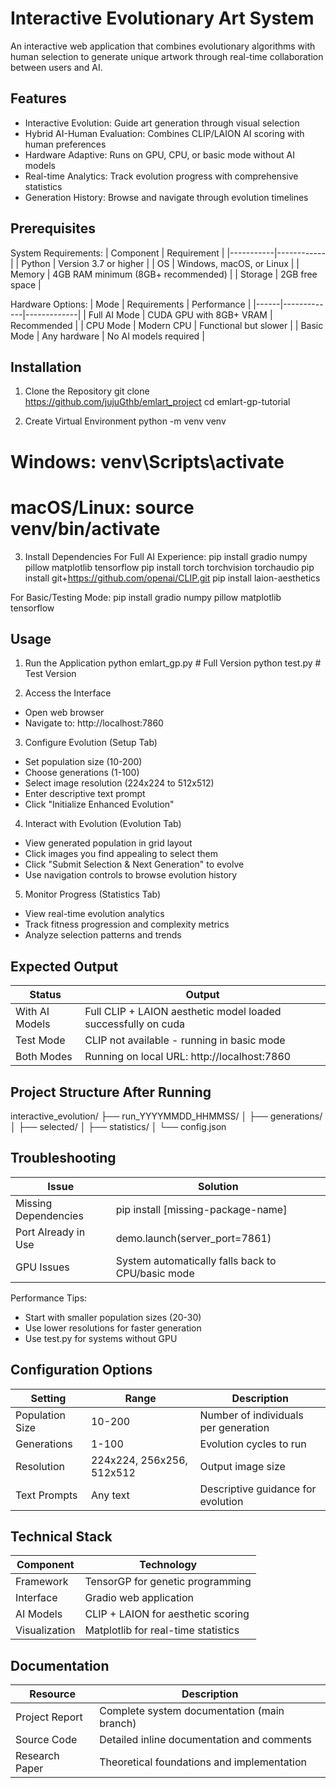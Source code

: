 # Interactive Evolutionary Art System
An interactive web application that combines evolutionary algorithms with human selection to generate unique artwork through real-time collaboration between users and AI.

## Features
- Interactive Evolution: Guide art generation through visual selection
- Hybrid AI-Human Evaluation: Combines CLIP/LAION AI scoring with human preferences  
- Hardware Adaptive: Runs on GPU, CPU, or basic mode without AI models
- Real-time Analytics: Track evolution progress with comprehensive statistics
- Generation History: Browse and navigate through evolution timelines

## Prerequisites
System Requirements:
| Component | Requirement |
|-----------|------------|
| Python | Version 3.7 or higher |
| OS | Windows, macOS, or Linux |
| Memory | 4GB RAM minimum (8GB+ recommended) |
| Storage | 2GB free space |

Hardware Options:
| Mode | Requirements | Performance |
|------|-------------|-------------|
| Full AI Mode | CUDA GPU with 8GB+ VRAM | Recommended |
| CPU Mode | Modern CPU | Functional but slower |
| Basic Mode | Any hardware | No AI models required |

## Installation
1. Clone the Repository
git clone https://github.com/jujuGthb/emlart_project
cd emlart-gp-tutorial

2. Create Virtual Environment
python -m venv venv
# Windows: venv\Scripts\activate
# macOS/Linux: source venv/bin/activate

3. Install Dependencies
For Full AI Experience:
pip install gradio numpy pillow matplotlib tensorflow
pip install torch torchvision torchaudio
pip install git+https://github.com/openai/CLIP.git
pip install laion-aesthetics

For Basic/Testing Mode:
pip install gradio numpy pillow matplotlib tensorflow

## Usage
1. Run the Application
python emlart_gp.py  # Full Version
python test.py       # Test Version

2. Access the Interface
- Open web browser
- Navigate to: http://localhost:7860

3. Configure Evolution (Setup Tab)
- Set population size (10-200)
- Choose generations (1-100)
- Select image resolution (224x224 to 512x512)
- Enter descriptive text prompt
- Click "Initialize Enhanced Evolution"

4. Interact with Evolution (Evolution Tab)
- View generated population in grid layout
- Click images you find appealing to select them
- Click "Submit Selection & Next Generation" to evolve
- Use navigation controls to browse evolution history

5. Monitor Progress (Statistics Tab)
- View real-time evolution analytics
- Track fitness progression and complexity metrics
- Analyze selection patterns and trends

## Expected Output
| Status | Output |
|--------|---------|
| With AI Models | Full CLIP + LAION aesthetic model loaded successfully on cuda |
| Test Mode | CLIP not available - running in basic mode |
| Both Modes | Running on local URL: http://localhost:7860 |

## Project Structure After Running
interactive_evolution/
├── run_YYYYMMDD_HHMMSS/
│   ├── generations/
│   ├── selected/
│   ├── statistics/
│   └── config.json

## Troubleshooting
| Issue | Solution |
|-------|----------|
| Missing Dependencies | pip install [missing-package-name] |
| Port Already in Use | demo.launch(server_port=7861) |
| GPU Issues | System automatically falls back to CPU/basic mode |

Performance Tips:
- Start with smaller population sizes (20-30)
- Use lower resolutions for faster generation
- Use test.py for systems without GPU

## Configuration Options
| Setting | Range | Description |
|---------|-------|-------------|
| Population Size | 10-200 | Number of individuals per generation |
| Generations | 1-100 | Evolution cycles to run |
| Resolution | 224x224, 256x256, 512x512 | Output image size |
| Text Prompts | Any text | Descriptive guidance for evolution |

## Technical Stack
| Component | Technology |
|-----------|-----------|
| Framework | TensorGP for genetic programming |
| Interface | Gradio web application |
| AI Models | CLIP + LAION for aesthetic scoring |
| Visualization | Matplotlib for real-time statistics |

## Documentation
| Resource | Description |
|----------|-------------|
| Project Report | Complete system documentation (main branch) |
| Source Code | Detailed inline documentation and comments |
| Research Paper | Theoretical foundations and implementation |
